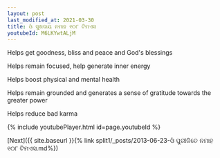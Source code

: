 ```yaml
---
layout: post
last_modified_at: 2021-03-30
title: ଓଁ ସୁଖଦାୟ ନମାହ ୧୦୮ ଟିମଏସ
youtubeId: M6LKYwtALjM
---
```

 
 
Helps get goodness, bliss and peace and God's blessings
 
Helps remain focused, help generate inner energy 
 
Helps boost physical and mental health 
 
Helps remain grounded and generates a sense of gratitude towards the greater power 
 
Helps reduce bad karma
 
 
 
 


{% include youtubePlayer.html id=page.youtubeId %}
 
[Next]({{ site.baseurl }}{% link  split1/_posts/2013-06-23-ଓଁ ପୁରୀଜିତେ ନମାହ ୧୦୮ ଟିମଏସ.md%})
 
